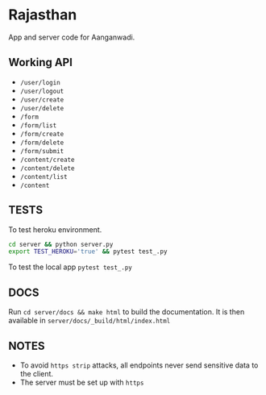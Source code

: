 Rajasthan
=========


App and server code for Aanganwadi.


Working API
----------

- `/user/login`
- `/user/logout`
- `/user/create`
- `/user/delete`
- `/form`
- `/form/list`
- `/form/create`
- `/form/delete`
- `/form/submit`
- `/content/create`
- `/content/delete`
- `/content/list`
- `/content`




TESTS
-----

To test heroku environment.

```bash
cd server && python server.py
export TEST_HEROKU='true' && pytest test_.py
```

To test the local app `pytest test_.py`


DOCS
----

Run `cd server/docs && make html` to build the documentation. It is then available in `server/docs/_build/html/index.html`


NOTES
-----

- To avoid `https strip` attacks, all endpoints never send sensitive data to the client.
- The server must be set up with `https`
